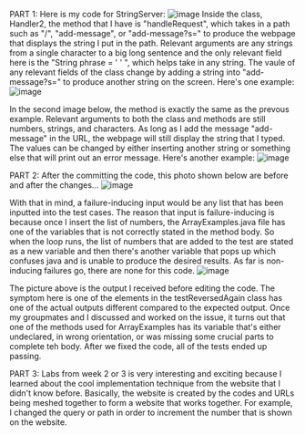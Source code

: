 PART 1:
Here is my code for StringServer:
![image](https://user-images.githubusercontent.com/122843554/235336281-593d9000-763d-49df-bdfe-819120e01660.png)
Inside the class, Handler2, the method that I have is "handleRequest", which takes in a path such as "/", "add-message", or "add-message?s=<string>" to produce the webpage that displays the string I put in the path. Relevant arguments are any strings from a single character to a big long sentence and the only relevant field here is the "String phrase = ' ' ", which helps take in any string. The vaule of any relevant fields of the class change by adding a string into "add-message?s=<string>" to produce another string on the screen. Here's one example: 
![image](https://github.com/DirectJava/cs15lLabReport2/assets/122843554/18f96fd1-e4b4-4653-816e-48ded4dd58b3)
  
  In the second image below, the method is exactly the same as the prevous example. Relevant arguments to both the class and methods are still numbers, strings, and characters. As long as I add the message "add-message" in the URL, the webpage will still display the string that I typed. The values can be changed by either inserting another string or something else that will print out an error message. Here's another example:
  ![image](https://user-images.githubusercontent.com/122843554/235337207-81baa448-8209-48a1-a1fe-6b9e506ae287.png)

PART 2: 
After the committing the code, this photo shown below are before and after the changes...
![image](https://user-images.githubusercontent.com/122843554/233913329-760ab345-b06c-40b2-b855-8a430a7a1bf3.png)

With that in mind, a failure-inducing input would be any list that has been inputted into the test cases. The reason that input is failure-inducing is because once I insert the list of numbers, the ArrayExamples.java file has one of the variables that is not correctly stated in the method body. So when the loop runs, the list of numbers that are added to the test are stated as a new variable and then there's another variable that pops up which confuses java and is unable to produce the desired results. As far is non-inducing failures go, there are none for this code.
![image](https://user-images.githubusercontent.com/122843554/233916032-e83eb766-b7b6-4f14-afd6-9f612f0c8498.png)

The picture above is the output I received before editing the code. The symptom here is one of the elements in the testReversedAgain class has one of the actual outputs different compared to the expected output. Once my groupmates and I discussed and worked on the issue, it turns out that one of the methods used for ArrayExamples has its variable that's either undeclared, in wrong orientation, or was missing some crucial parts to complete teh body. After we fixed the code, all of the tests ended up passing.

PART 3: Labs from week 2 or 3 is very interesting and exciting because I learned about the cool implementation technique from the website that I didn't know before. Basically, the website is created by the codes and URLs being meshed together to form a website that works together. For example, I changed the query or path in order to increment the number that is shown on the website. 
